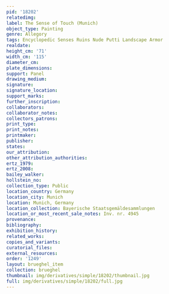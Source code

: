 ```yaml
---
pid: '18202'
relatedimg: 
label: The Sense of Touch (Munich)
object_type: Painting
genre: Allegory
tags: Encyclopedic Senses Ruins Nude Putti Landscape Armor
realdate: 
height_cm: '71'
width_cm: '115'
diameter_cm: 
plate_dimensions: 
support: Panel
drawing_medium: 
signature: 
signature_location: 
support_marks: 
further_inscription: 
collaborators: 
collaborator_notes: 
collectors_patrons: 
print_type: 
print_notes: 
printmaker: 
publisher: 
states: 
our_attribution: 
other_attribution_authorities: 
ertz_1979: 
ertz_2008: 
bailey_walker: 
hollstein_no: 
collection_type: Public
location_country: Germany
location_city: Munich
location: Munich, Germany
location_collection: Bayerische Staatsgemäldesammlungen
location_or_most_recent_sale_notes: Inv. nr. 4945
provenance: 
bibliography: 
exhibition_history: 
related_works: 
copies_and_variants: 
curatorial_files: 
external_resources: 
order: '1249'
layout: brueghel_item
collection: brueghel
thumbnail: img/derivatives/simple/18202/thumbnail.jpg
full: img/derivatives/simple/18202/full.jpg
---
```

